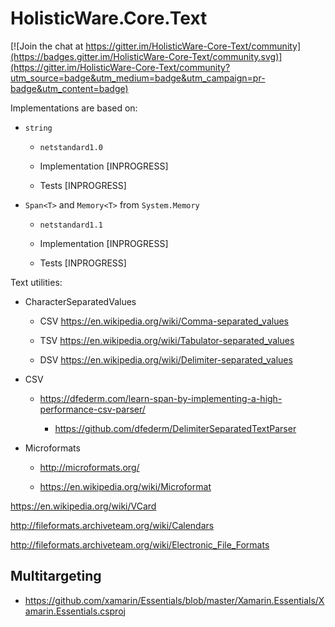 # HolisticWare.Core.Text

[![Join the chat at https://gitter.im/HolisticWare-Core-Text/community](https://badges.gitter.im/HolisticWare-Core-Text/community.svg)](https://gitter.im/HolisticWare-Core-Text/community?utm_source=badge&utm_medium=badge&utm_campaign=pr-badge&utm_content=badge)



Implementations are based on:

*   `string`

    *   `netstandard1.0`

    *   Implementation [INPROGRESS]

    *   Tests [INPROGRESS]

*   `Span<T>` and `Memory<T>` from `System.Memory`

    *   `netstandard1.1`

    *   Implementation [INPROGRESS]

    *   Tests [INPROGRESS]


Text utilities:

*   CharacterSeparatedValues

    *   CSV https://en.wikipedia.org/wiki/Comma-separated_values

    *   TSV https://en.wikipedia.org/wiki/Tabulator-separated_values

    *   DSV https://en.wikipedia.org/wiki/Delimiter-separated_values

*   CSV

    *   https://dfederm.com/learn-span-by-implementing-a-high-performance-csv-parser/

        *   https://github.com/dfederm/DelimiterSeparatedTextParser

*   Microformats

    *   http://microformats.org/

    *   https://en.wikipedia.org/wiki/Microformat


   https://en.wikipedia.org/wiki/VCard

   http://fileformats.archiveteam.org/wiki/Calendars

   http://fileformats.archiveteam.org/wiki/Electronic_File_Formats


## Multitargeting

*   https://github.com/xamarin/Essentials/blob/master/Xamarin.Essentials/Xamarin.Essentials.csproj

